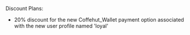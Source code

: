 Discount Plans:
- 20% discount for the new Coffehut_Wallet payment option associated with the new  user profile named 'loyal'